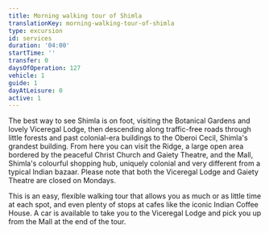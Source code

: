 ```yaml
---
title: Morning walking tour of Shimla
translationKey: morning-walking-tour-of-shimla
type: excursion
id: services
duration: '04:00'
startTime: ''
transfer: 0
daysOfOperation: 127
vehicle: 1
guide: 1
dayAtLeisure: 0
active: 1
---
```

The best way to see Shimla is on foot, visiting the Botanical Gardens and lovely Viceregal Lodge, then descending along traffic-free roads through little forests and past colonial-era buildings to the Oberoi Cecil, Shimla's grandest building. From here you can visit the Ridge, a large open area bordered by the peaceful Christ Church and Gaiety Theatre, and the Mall, Shimla's colourful shopping hub, uniquely colonial and very different from a typical Indian bazaar. Please note that both the Viceregal Lodge and Gaiety Theatre are closed on Mondays.    

This is an easy, flexible walking tour that allows you as much or as little time at each spot, and even plenty of stops at cafes like the iconic Indian Coffee House. A car is available to take you to the Viceregal Lodge and pick you up from the Mall at the end of the tour.